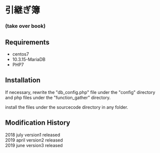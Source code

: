 # 引継ぎ簿
### (take over book)


## Requirements
 - centos7
 - 10.3.15-MariaDB
 - PHP7

## Installation
 
 If necessary, rewrite the "db_config.php" file under the "config" directory and php files under the "function_gather" directory.

 install the files under the sourcecode directory in any folder.
 
## Modification History
2018 july version1 released  
2019 april version2 released  
2019 june version3 released
